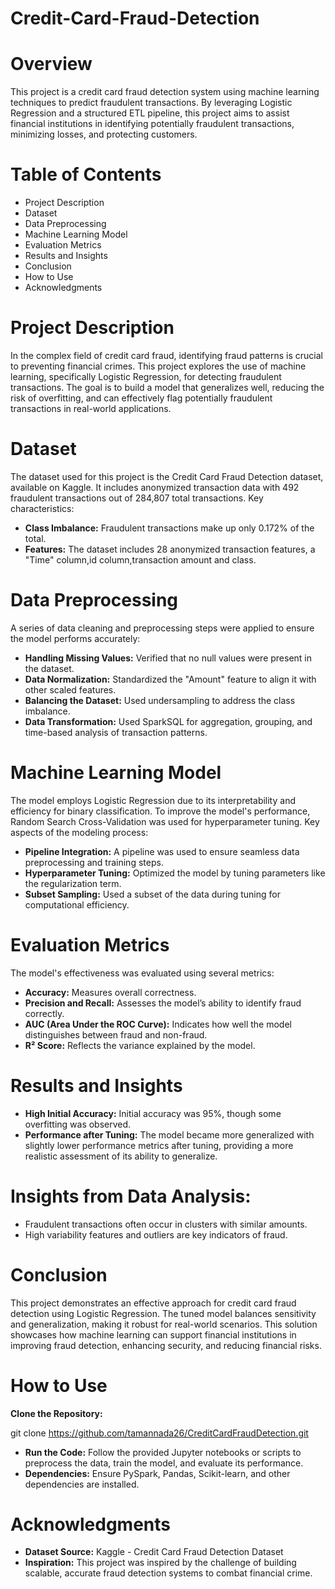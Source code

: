 # Credit-Card-Fraud-Detection

# **Overview**
This project is a credit card fraud detection system using machine learning techniques to predict fraudulent transactions. By leveraging Logistic Regression and a structured ETL pipeline, this project aims to assist financial institutions in identifying potentially fraudulent transactions, minimizing losses, and protecting customers.

# **Table of Contents**
- Project Description
- Dataset
- Data Preprocessing
- Machine Learning Model
- Evaluation Metrics
- Results and Insights
- Conclusion
- How to Use
- Acknowledgments

# **Project Description**
In the complex field of credit card fraud, identifying fraud patterns is crucial to preventing financial crimes. This project explores the use of machine learning, specifically Logistic Regression, for detecting fraudulent transactions. The goal is to build a model that generalizes well, reducing the risk of overfitting, and can effectively flag potentially fraudulent transactions in real-world applications.

# **Dataset**
The dataset used for this project is the Credit Card Fraud Detection dataset, available on Kaggle. It includes anonymized transaction data with 492 fraudulent transactions out of 284,807 total transactions. Key characteristics:

- **Class Imbalance:** Fraudulent transactions make up only 0.172% of the total.
- **Features:** The dataset includes 28 anonymized transaction features, a "Time" column,id column,transaction amount and class.
# **Data Preprocessing**
A series of data cleaning and preprocessing steps were applied to ensure the model performs accurately:

- **Handling Missing Values:** Verified that no null values were present in the dataset.
- **Data Normalization:** Standardized the "Amount" feature to align it with other scaled features.
- **Balancing the Dataset:** Used undersampling to address the class imbalance.
- **Data Transformation:** Used SparkSQL for aggregation, grouping, and time-based analysis of transaction patterns.

# **Machine Learning Model**
The model employs Logistic Regression due to its interpretability and efficiency for binary classification. To improve the model's performance, Random Search Cross-Validation was used for hyperparameter tuning. Key aspects of the modeling process:

- **Pipeline Integration:** A pipeline was used to ensure seamless data preprocessing and training steps.
- **Hyperparameter Tuning:** Optimized the model by tuning parameters like the regularization term.
- **Subset Sampling:** Used a subset of the data during tuning for computational efficiency.

# **Evaluation Metrics**
The model's effectiveness was evaluated using several metrics:

- **Accuracy:** Measures overall correctness.
- **Precision and Recall:** Assesses the model’s ability to identify fraud correctly.
- **AUC (Area Under the ROC Curve):** Indicates how well the model distinguishes between fraud and non-fraud.
- **R² Score:** Reflects the variance explained by the model.

# **Results and Insights**
- **High Initial Accuracy:** Initial accuracy was 95%, though some overfitting was observed.
- **Performance after Tuning:** The model became more generalized with slightly lower performance metrics after tuning, providing a more realistic assessment of its ability to generalize.

# **Insights from Data Analysis:**
- Fraudulent transactions often occur in clusters with similar amounts.
- High variability features and outliers are key indicators of fraud.
 # Conclusion
This project demonstrates an effective approach for credit card fraud detection using Logistic Regression. The tuned model balances sensitivity and generalization, making it robust for real-world scenarios. This solution showcases how machine learning can support financial institutions in improving fraud detection, enhancing security, and reducing financial risks.

# How to Use
**Clone the Repository:**

git clone https://github.com/tamannada26/CreditCardFraudDetection.git

- **Run the Code:** Follow the provided Jupyter notebooks or scripts to preprocess the data, train the model, and evaluate its performance.
- **Dependencies:** Ensure PySpark, Pandas, Scikit-learn, and other dependencies are installed.
# Acknowledgments
- **Dataset Source:** Kaggle - Credit Card Fraud Detection Dataset
- **Inspiration:** This project was inspired by the challenge of building scalable, accurate fraud detection systems to combat financial crime.
